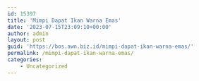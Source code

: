 ```yaml
---
id: 15397
title: 'Mimpi Dapat Ikan Warna Emas'
date: '2023-07-15T23:09:10+00:00'
author: admin
layout: post
guid: 'https://bos.awn.biz.id/mimpi-dapat-ikan-warna-emas/'
permalink: /mimpi-dapat-ikan-warna-emas/
categories:
    - Uncategorized
---
```



